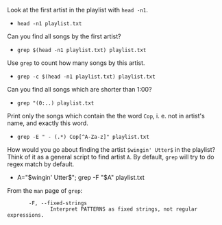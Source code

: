 Look at the first artist in the playlist with `head -n1`.

* `head -n1 playlist.txt`

Can you find all songs by the first artist?

* `grep $(head -n1 playlist.txt) playlist.txt`

Use `grep` to count how many songs by this artist.

* `grep -c $(head -n1 playlist.txt) playlist.txt`

Can you find all songs which are shorter than 1:00?

* `grep "(0:..) playlist.txt`

Print only the songs which contain the the word `Cop`, i. e. not in artist's name, and exactly this word.

* `grep -E " - (.*) Cop[^A-Za-z]" playlist.txt`

How would you go about finding the artist `$wingin' Utter$` in the playlist? Think of it as a general script to find artist `A`. By default, `grep` will try to do regex match by default.

* A="\$wingin' Utter$"; grep -F "$A" playlist.txt

From the `man` page of `grep`:
```
       -F, --fixed-strings
              Interpret PATTERNS as fixed strings, not regular expressions.
```


